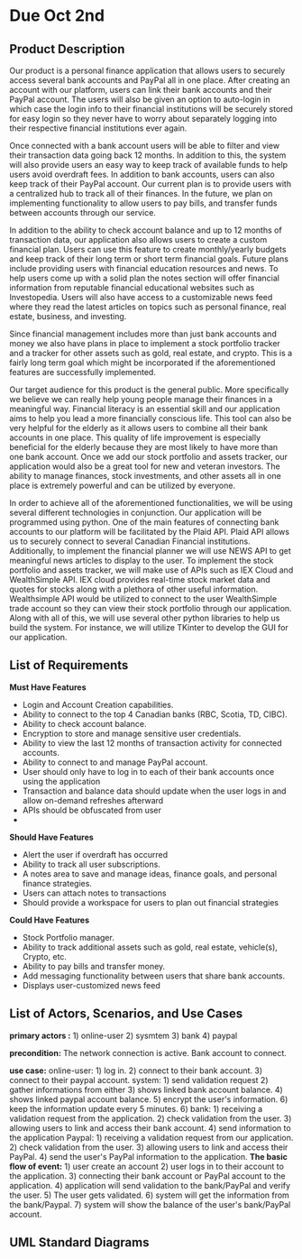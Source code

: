 # Due Oct 2nd

## Product Description

Our product is a personal finance application that allows users to securely access several bank accounts and PayPal all in one place. After creating an account with our platform, users can link their bank accounts and their PayPal account. The users will also be given an option to auto-login in which case the login info to their financial institutions will be securely stored for easy login so they never have to worry about separately logging into their respective financial institutions ever again.

Once connected with a bank account users will be able to filter and view their transaction data going back 12 months. In addition to this, the system will also provide users an easy way to keep track of available funds to help users avoid overdraft fees. In addition to bank accounts, users can also keep track of their PayPal account. Our current plan is to provide users with a centralized hub to track all of their finances. In the future, we plan on implementing functionality to allow users to pay bills, and transfer funds between accounts through our service.

In addition to the ability to check account balance and up to 12 months of transaction data, our application also allows users to create a custom financial plan. Users can use this feature to create monthly/yearly budgets and keep track of their long term or short term financial goals. Future plans include providing users with financial education resources and news. To help users come up with a solid plan the notes section will offer financial information from reputable financial educational websites such as Investopedia. Users will also have access to a customizable news feed where they read the latest articles on topics such as personal finance, real estate, business, and investing.

Since financial management includes more than just bank accounts and money we also have plans in place to implement a stock portfolio tracker and a tracker for other assets such as gold, real estate, and crypto. This is a fairly long term goal which might be incorporated if the aforementioned features are successfully implemented. 

Our target audience for this product is the general public. More specifically we believe we can really help young people manage their finances in a meaningful way. Financial literacy is an essential skill and our application aims to help you lead a more financially conscious life. This tool can also be very helpful for the elderly as it allows users to combine all their bank accounts in one place. This quality of life improvement is especially beneficial for the elderly because they are most likely to have more than one bank account. Once we add our stock portfolio and assets tracker, our application would also be a great tool for new and veteran investors. The ability to manage finances, stock investments, and other assets all in one place is extremely powerful and can be utilized by everyone.

In order to achieve all of the aforementioned functionalities, we will be using several different technologies in conjunction. Our application will be programmed using python. One of the main features of connecting bank accounts to our platform will be facilitated by the Plaid API. Plaid API allows us to securely connect to several Canadian Financial institutions. Additionally, to implement the financial planner we will use NEWS API to get meaningful news articles to display to the user. To implement the stock portfolio and assets tracker, we will make use of APIs such as IEX Cloud and WealthSimple API. IEX cloud provides real-time stock market data and quotes for stocks along with a plethora of other useful information. Wealthsimple API would be utilized to connect to the user WealthSimple trade account so they can view their stock portfolio through our application. Along with all of this, we will use several other python libraries to help us build the system. For instance, we will utilize TKinter to develop the GUI for our application.


## List of Requirements

**Must Have Features**

- Login and Account Creation capabilities.
- Ability to connect to the top 4 Canadian banks (RBC, Scotia, TD, CIBC).
- Ability to check account balance.
- Encryption to store and manage sensitive user credentials.
- Ability to view the last 12 months of transaction activity for connected accounts.
- Ability to connect to and manage PayPal account.
- User should only have to log in to each of their bank accounts once using the application
- Transaction and balance data should update when the user logs in and allow on-demand refreshes afterward
- APIs should be obfuscated from user
- 

**Should Have Features**

- Alert the user if overdraft has occurred
- Ability to track all user subscriptions.
- A notes area to save and manage ideas, finance goals, and personal finance strategies.
- Users can attach notes to transactions
- Should provide a workspace for users to plan out financial strategies

**Could Have Features**

- Stock Portfolio manager.
- Ability to track additional assets such as gold, real estate, vehicle(s), Crypto, etc.
- Ability to pay bills and transfer money.
- Add messaging functionality between users that share bank accounts.
- Displays user-customized news feed

## List of Actors, Scenarios, and Use Cases

**primary actors :**
	1) online-user
	2) sysmtem 
	3) bank
	4) paypal

**precondition:** 
	The network connection is active.
	Bank account to connect.

**use case:** 
online-user:
	1) log in.
	2) connect to their bank account.
	3) connect to their paypal account.
system:
	1) send validation request
	2) gather informations from either 
	3) shows linked bank account balance.
	4) shows linked paypal account balance.
	5) encrypt the user's information.
	6) keep the information update every 5 minutes.
	6) 
bank:
	1) receiving a validation request from the application.
	2) check validation from the user.
	3) allowing users to link and access their bank account. 
	4) send information to the application 
Paypal:
	1) receiving a validation request from our application.
	2) check validation from the user.
	3) allowing users to link and access their PayPal. 
	4) send the user's PayPal information to the application.
**The basic flow of event:**
	1) user create an account 
	2) user logs in to their account to the application.
	3) connecting their bank account or PayPal account to the application.
	4) application will send validation to the bank/PayPal and verify the user.
	5) The user gets validated.
	6) system will get the information from the bank/Paypal.
	7) system will show the balance of the user's bank/PayPal account.

## UML Standard Diagrams
